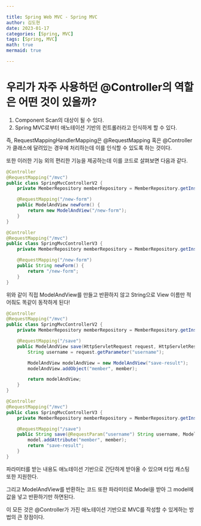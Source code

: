 ```yaml
---

title: Spring Web MVC - Spring MVC
author: 김도현
date: 2023-01-17
categories: [Spring, MVC]
tags: [Spring, MVC]
math: true
mermaid: true

---
```


# 우리가 자주 사용하던 @Controller의 역할은 어떤 것이 있을까?

1. Component Scan의 대상이 될 수 있다.
2. Spring MVC로부터 애노테이션 기반의 컨트롤러라고 인식하게 할 수 있다.

즉, RequestMappingHandlerMapping은 @RequestMapping 혹은 @Controller가 클래스에 달려있는 경우에 처리하는데 이를 인식할 수 있도록 하는 것이다.

또한 이러한 기능 외의 편리한 기능을 제공하는데 이를 코드로 살펴보면 다음과 같다.

```java
@Controller
@RequestMapping("/mvc")
public class SpringMvcControllerV2 {
    private MemberRepository memberRepository = MemberRepository.getInstance();

    @RequestMapping("/new-form")
    public ModelAndView newForm() {
        return new ModelAndView("/new-form");
    }
}
```

```java
@Controller
@RequestMapping("/mvc")
public class SpringMvcControllerV3 {
    private MemberRepository memberRepository = MemberRepository.getInstance();

    @RequestMapping("/new-form")
    public String newForm() {
        return "/new-form";
    }
}
```

위와 같이 직접 ModelAndView를 만들고 반환하지 않고 String으로 View 이름만 적어줘도 똑같이 동작하게 된다!


```java
@Controller
@RequestMapping("/mvc")
public class SpringMvcControllerV2 {
    private MemberRepository memberRepository = MemberRepository.getInstance();

    @RequestMapping("/save")
    public ModelAndView save(HttpServletRequest request, HttpServletResponse response) {
        String username = request.getParameter("username");

        ModelAndView modelAndView = new ModelAndView("save-result");
        modelAndView.addObject("member", member);

        return modelAndView;
    }
}
```

```java
@Controller
@RequestMapping("/mvc")
public class SpringMvcControllerV3 {
    private MemberRepository memberRepository = MemberRepository.getInstance();

    @RequestMapping("/save")
    public String save(@RequestParam("username") String username, Model model) {
        model.addAttribute("member", member);
        return "save-result";
    }
}
```

파라미터를 받는 내용도 애노테이션 기반으로 간단하게 받아올 수 있으며 타입 캐스팅 또한 지원한다.

그리고 ModelAndView를 반환하는 코드 또한 파라미터로 Model을 받아 그 model에 값을 넣고 반환하기만 하면된다.

이 모든 것은 @Controller가 가진 애노테이션 기반으로 MVC를 작성할 수 있게하는 방법의 큰 장점이다.
